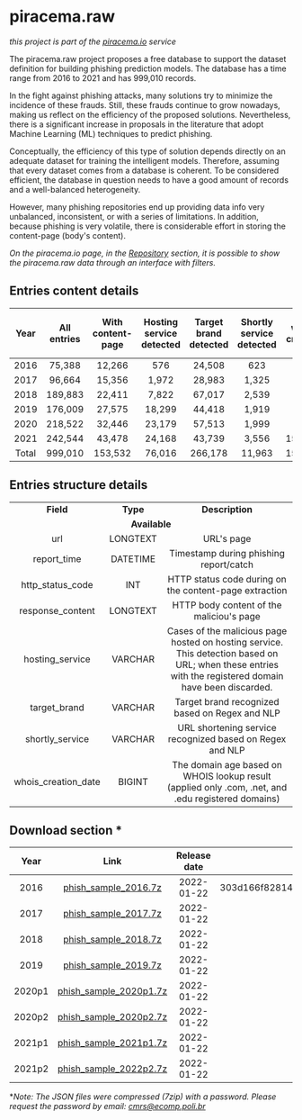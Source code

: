 # piracema.raw

*this project is part of the <a href="https://piracema.io" target="_blank">piracema.io</a> service*

The piracema.raw project proposes a free database to support the dataset definition for building phishing prediction models. The database has a time range from 2016 to 2021 and has 999,010 records.

In the fight against phishing attacks, many solutions try to minimize the incidence of these frauds. Still, these frauds continue to grow nowadays, making us reflect on the efficiency of the proposed solutions. Nevertheless, there is a significant increase in proposals in the literature that adopt Machine Learning (ML) techniques to predict phishing. 

Conceptually, the efficiency of this type of solution depends directly on an adequate dataset for training the intelligent models. Therefore, assuming that every dataset comes from a database is coherent. To be considered efficient, the database in question needs to have a good amount of records and a well-balanced heterogeneity.

However, many phishing repositories end up providing data info very unbalanced, inconsistent, or with a series of limitations. In addition, because phishing is very volatile, there is considerable effort in storing the content-page (body's content).

*On the piracema.io page, in the <a href="https://piracema.io/repository" target="_blank">Repository</a> section, it is possible to show the piracema.raw data through an interface with filters.*

## Entries content details
|  Year  |   All entries   | With content-page | Hosting service detected | Target brand detected | Shortly service detected | With whois creation date |
|  :---: |      :---:      |      :---:        |         :---:            |        :---:          |          :---:           |          :---:           | 
|  2016  |      75,388     |      12,266       |         576              |        24,508         |            623           |            -             | 
|  2017  |      96,664     |      15,356       |         1,972            |        28,983         |           1,325          |            -             |  
|  2018  |     189,883     |      22,411       |         7,822            |        67,017         |           2,539          |            -             | 
|  2019  |     176,009     |      27,575       |         18,299           |        44,418         |           1,919          |            -             | 
|  2020  |     218,522     |      32,446       |         23,179           |        57,513         |           1,999          |            -             |  
|  2021  |     242,544     |      43,478       |         24,168           |        43,739         |           3,556          |         156,694          |  
|  Total |     999,010     |     153,532       |         76,016           |       266,178         |          11,963          |         156,694          |  

## Entries structure details
<table>
  <tr>
    <td align="center"><b>Field</b></td>
    <td align="center"><b>Type</b></td>
    <td align="center"><b>Description</b></td>
  </tr>
  <tr>
    <td colspan="3" align="center"><b>Available</b></td>
  </tr>
  <tr>
    <td align="center">url</td>
    <td align="center">LONGTEXT</td>
    <td align="center">URL's page</td>
  </tr>
  <tr>
    <td align="center">report_time</td>
    <td align="center">DATETIME</td>
    <td align="center">Timestamp during phishing report/catch</td>
  </tr>    
  <tr>
    <td align="center">http_status_code</td>
    <td align="center">INT</td>
    <td align="center">HTTP status code during on the content-page extraction</td>
  </tr>
  <tr>
    <td align="center">response_content</td>
    <td align="center">LONGTEXT</td>
    <td align="center">HTTP body content of the maliciou's page</td>
  </tr>
  <tr>
    <td align="center">hosting_service</td>
    <td align="center">VARCHAR</td>
    <td align="center">Cases of the malicious page hosted on hosting service. This detection based on URL; when these entries with the registered domain have been discarded.</td>
  <tr>
    <td align="center">target_brand</td>
    <td align="center">VARCHAR</td>
    <td align="center">Target brand recognized based on Regex and NLP</td>
  </tr>
  <tr>
    <td align="center">shortly_service</td>
    <td align="center">VARCHAR</td>
    <td align="center">URL shortening service recognized based on Regex and NLP</td>
  </tr>
  </tr>
  <tr>
    <td align="center">whois_creation_date</td>
    <td align="center">BIGINT</td>
    <td align="center">The domain age based on WHOIS lookup result (applied only .com, .net, and .edu registered domains)</td>
  </tr>
</table>

## Download section *
|  Year   |    Link   |  Release date | SHA256 file checksum |
|  :---:  |   :---:   |     :---:     |        :---:         |
|  2016   |  [phish_sample_2016.7z](https://github.com/cmrevoredo/piracema.raw/blob/main/phish_sample_2016.7z) |  2022-01-22  | 303d166f8281448959421c9c467fe33aec95bae4745c8459be8e871402f31598 |
|  2017   |  [phish_sample_2017.7z](https://github.com/cmrevoredo/piracema.raw/blob/main/phish_sample_2017.7z) |  2022-01-22  | - |
|  2018   |  [phish_sample_2018.7z](https://github.com/cmrevoredo/piracema.raw/blob/main/phish_sample_2018.7z) |  2022-01-22  | - |
|  2019   |  [phish_sample_2019.7z](https://github.com/cmrevoredo/piracema.raw/blob/main/phish_sample_2019.7z) |  2022-01-22  | - |
|  2020p1 |  [phish_sample_2020p1.7z](https://github.com/cmrevoredo/piracema.raw/blob/main/phish_sample_2020p17z) |  2022-01-22  | - |
|  2020p2 |  [phish_sample_2020p2.7z](https://github.com/cmrevoredo/piracema.raw/blob/main/phish_sample_2020p2.7z) |  2022-01-22  | - |
|  2021p1 |  [phish_sample_2021p1.7z](https://github.com/cmrevoredo/piracema.raw/blob/main/phish_sample_2021p1.7z) |  2022-01-22  | - |
|  2021p2 |  [phish_sample_2022p2.7z](https://github.com/cmrevoredo/piracema.raw/blob/main/phish_sample_2021p2.7z) |  2022-01-22  | - |

**Note: The JSON files were compressed (7zip) with a password. Please request the password by email: cmrs@ecomp.poli.br*


